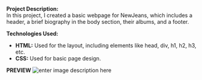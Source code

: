 **Project Description:**  
In this project, I created a basic webpage for NewJeans, which includes a header, a brief biography in the body section, their albums, and a footer.

**Technologies Used:**

-   **HTML:** Used for the layout, including elements like head, div, h1, h2, h3, etc.
-   **CSS:** Used for basic page design.


**PREVIEW**
![enter image description here](https://i.imgur.com/C1eIRdR.png)
